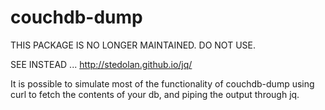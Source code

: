 couchdb-dump
========

THIS PACKAGE IS NO LONGER MAINTAINED. DO NOT USE.

SEE INSTEAD ... http://stedolan.github.io/jq/

It is possible to simulate most of the functionality of couchdb-dump using curl to fetch the contents of your db,
and piping the output through jq.

